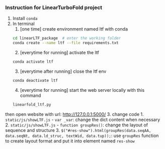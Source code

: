 ### Instruction for LinearTurboFold project

1. Install `conda`
2. In terminal
	1. [one time] create environment named ltf with conda
	```bash
  	cd linearLTF_package  # enter the working folder
	conda create --name ltf --file requirements.txt
	```
	2. [everytime for running] activate the ltf
	```bash
	conda activate ltf
	```
	3. [everytime after running] close the ltf env
	```bash
	conda deactivate ltf
	```
	4. [everytime for running] start the web server locally with this command
	```bash
	linearfold_ltf.py
	```
  then open website with url: http://127.0.0.1:5000/
3. change code
	1. `static/js/showLTF.js` - `var _var`: change the dict content when necessary
	2. `static/js/showLTF.js` - `function groupRes()`: change the layout of sequence and structure
	3. `$("#res-show").html(groupRes(data.seqAA, data.seqNt, data.ld_struc, textWid, data.tup));`: use `groupRes` function to create layout format and put it into element named `res-show`
